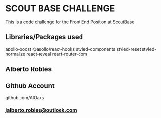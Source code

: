 # SCOUT BASE CHALLENGE

This is a code challenge for the Front End Position at ScoutBase

## Libraries/Packages used

apollo-boost
@apollo/react-hooks
styled-components
styled-reset
styled-normalize
react-reveal
react-router-dom

## Alberto Robles

## Github Account

github.com/AlOaks

### jalberto.robles@outlook.com
